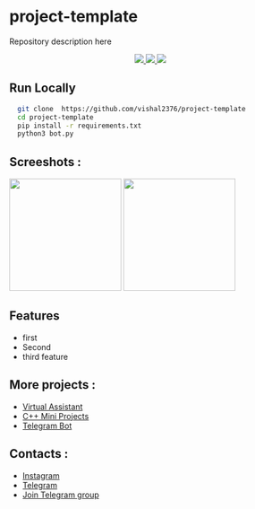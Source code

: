 
# project-template

Repository description here

<p align="center">
	<a href="https://github.com/vishal2376/project-template/issues">
	<img src="https://img.shields.io/github/issues/vishal2376/project-template"/>
	</a>
	<a href="https://github.com/vishal2376/project-template/stargazers">
	<img src="https://img.shields.io/github/stars/vishal2376/project-template"/>
	</a>
	<a href="https://github.com/vishal2376/project-template/blob/master/LICENSE">
	<img src="https://img.shields.io/github/license/vishal2376/project-template"/>
	</a>
</p>


## Run Locally

```bash
  git clone  https://github.com/vishal2376/project-template
  cd project-template
  pip install -r requirements.txt
  python3 bot.py
```


## Screeshots :

<img src="screenshots/main-menu.png" height="200px">
<img src="screenshots/show.png" height="200px">


## Features

 - first
 - Second
 - third feature


## More projects : 

 - [Virtual Assistant](https://github.com/vishal2376/virtual-assistant)
 - [C++ Mini Projects](https://github.com/vishal2376/cpp-mini-projects)
 - [Telegram Bot](https://github.com/vishal2376/telegram-bot)


## Contacts :  

 - [Instagram](https://www.instagram.com/vishal_2376/)
 - [Telegram](https://t.me/vishal2376/)
 - [Join Telegram group](https://t.me/cppwithtricks)